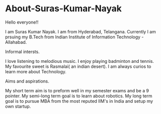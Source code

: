 # About-Suras-Kumar-Nayak
Hello everyone!!

I am Suras Kumar Nayak.
I am from Hyderabad, Telangana.
Currently I am prsuing my B.Tech from Indian Institute of Information Technology - Allahabad.

Informal intersts.

I love listening to melodious music.
I enjoy playing badminton and tennis.
My favourite sweet is Rasmalai( an indian desert).
I am always curios to learn more about Technology.

Aims and aspirations.

My short term aim is to preform well in my semester exams and be a 9 pointer.
My semi-long term goal is to learn about robotics.
My long term goal is to pursue MBA from the most reputed IIM's in India and setup my own startup.

